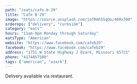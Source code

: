 ```yaml
---
path: "/eats/cafe-b-29"
title: "Cafe B-29"
image: "https://source.unsplash.com/jofRmhSSqQo/400x300"
orderops: ["delivery", "curbside"]
category: "eats"
hours: "11am-9pm Monday through Saturday"
eatsType: "American"
website: "https://www.facebook.com/cafeb29"
facebook: "https://www.facebook.com/cafeb29"
address: "1751 W State Highway J Ozark, Missouri 65721"
phone: "4174857500"
tags: ["american", "ozark"]
---
```


Delivery available via restaurant.
